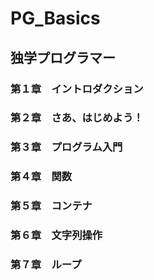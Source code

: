 # PG_Basics
## 独学プログラマー
### 第１章　イントロダクション 
### 第２章　さあ、はじめよう！
### 第３章　プログラム入門
### 第４章　関数
### 第５章　コンテナ
### 第６章　文字列操作
### 第７章　ループ
